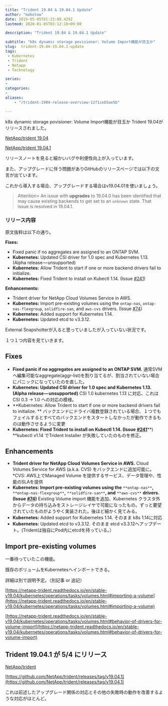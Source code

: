 ```yaml
---
title: "Trident 19.04 & 19.04.1 Update"
author: "makotow"
date: 2019-05-05T01:23:09.429Z
lastmod: 2020-01-05T03:12:18+09:00

description: "Trident 19.04 & 19.04.1 Update"

subtitle: "k8s dynamic storage povisioner: Volume Import機能が目玉か"
slug:  trident-19.04-19.04.1-update
tags:
 - Kubernetes
 - Trident
 - Netapp
 - Technology

series:
-
categories:
-
aliases:
    - "/trident-1904-release-overview-12f1ceb5ae5b"

---
```


k8s dynamic storage povisioner: Volume Import機能が目玉か
Trident 19.04がリリースされました。

[NetApp/trident 19.04](https://github.com/NetApp/trident/releases/tag/v19.04.0)

[NetApp/trident 19.04.1](https://github.com/NetApp/trident/releases/tag/v19.04.1)


リリースノートを見ると細かいバグや利便性向上が入っています。

また、アップグレードに伴う問題がありGitHubのリリースページでは以下の文言が出ています。

これから導入する場合、アップグレードする場合はv19.04.01を使いましょう。

> Attention> An issue with **upgrades** to 19.04.0 has been identified that may cause existing backends to get set to an `unknown` state. That issue is resolved in 19.04.1.

### リリース内容

原文抜粋は以下の通り。

**Fixes:**

*   Fixed panic if no aggregates are assigned to an ONTAP SVM.
*   **Kubernetes:** Updated CSI driver for 1.0 spec and Kubernetes 1.13. (Alpha release — unsupported)
*   **Kubernetes:** Allow Trident to start if one or more backend drivers fail to initialize.
*   **Kubernetes:** Fixed Trident to install on Kubectl 1.14. (Issue [#241](https://github.com/NetApp/trident/issues/241))

**Enhancements:**

*   Trident driver for NetApp Cloud Volumes Service in AWS.
*   **Kubernetes:** Import pre-existing volumes using the `ontap-nas`, `ontap-nas-flexgroup`, `solidfire-san`, and `aws-cvs` drivers. (Issue [#74](https://github.com/NetApp/trident/issues/74))
*   **Kubernetes:** Added support for Kubernetes 1.14.
*   **Kubernetes:** Updated etcd to v3.3.12.

External Snapshotterが入ると思っていましたが入っていない状況です。

１つ１つ内容を見ていきます。

## Fixes

*   **Fixed panic if no aggregates are assigned to an ONTAP SVM.**
通常SVMへ編集可能なaggregate(aggr-list)を割り当てるが、割当されていない場合にパニックになっていたのを直した。
*   **Kubernetes: Updated CSI driver for 1.0 spec and Kubernetes 1.13. (Alpha release — unsupported)** 
CSI 1.0 kubernetes 1.13 に対応、これはCSI 0.3 → 1.0 への対応の模様。
*   **Kubernetes: Allow Trident to start if one or more backend drivers fail to initialize.
** バックエンドにドライバ複数登録されている場合、１つでもフェイルするとすべてのバックエンドをスタートしなかったが動作できるものは動作させるように変更
*   **Kubernetes: Fixed Trident to install on Kubectl 1.14. (Issue** [**#241**](https://github.com/NetApp/trident/issues/241)**) 
**kubectl v1.14 でTrident Installer が失敗していたのものを修正。

## Enhancements

*   **Trident driver for NetApp Cloud Volumes Service in AWS.**
Cloud Volumes Service for AWS (a.k.a. CVS) をバックエンドに追加可能に。 *CVS: AWS上でManaged Volume を提供するサービス、データ管理や、性能のSLAを提供
*   **Kubernetes: Import pre-existing volumes using the** `**ontap-nas**`**,** `**ontap-nas-flexgroup**`**,** `**solidfire-san**`**, and** `**aws-cvs**` **drivers. (Issue** [**#74**](https://github.com/NetApp/trident/issues/74)**)** Existing Volume import 機能を追加、Kubernetes クラスタ外からデータの持ち込みをストレージレイヤで可能になったもの。ずっと要望されていたものがようやく実装された。後ほど細かく見てみる。
*   **Kubernetes:** Added support for Kubernetes 1.14. 
そのまま k8s 1.14に対応
*   **Kubernetes:** Updated etcd to v3.3.12. 
そのまま etcd v3.3.12へアップデート。(Tridentは独自にPod内にetcdを持っている。）

## Import pre-existing volumes

一番待っていたこの機能。

既存のボリュームをKubernetesへインポートできる。

詳細は別で説明予定。（別記事 or 追記）

[https://netapp-trident.readthedocs.io/en/stable-v19.04/kubernetes/operations/tasks/volumes.html#importing-a-volume](https://netapp-trident.readthedocs.io/en/stable-v19.04/kubernetes/operations/tasks/volumes.html#importing-a-volume)

[https://netapp-trident.readthedocs.io/en/stable-v19.04/kubernetes/operations/tasks/volumes.html#behavior-of-drivers-for-volume-import](https://netapp-trident.readthedocs.io/en/stable-v19.04/kubernetes/operations/tasks/volumes.html#behavior-of-drivers-for-volume-import)

## Trident 19.04.1 が 5/4 にリリース

[NetApp/trident](https://github.com/NetApp/trident/releases/tag/v19.04.1)

[https://github.com/NetApp/trident/releases/tag/v19.04.1](https://github.com/NetApp/trident/releases/tag/v19.04.1)

これは前述したアップグレード関係の対応とその他の失敗時の動作を改善するような対応がほとんど。
